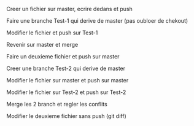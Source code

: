 Creer un fichier sur master, ecrire dedans et push

Faire une branche Test-1 qui derive de master (pas oubloer de chekout)

Modifier le fichier et push sur Test-1

Revenir sur master et merge

Faire un deuxieme fichier et push sur master

Creer une branche Test-2 qui derive de master

Modifier le fichier sur master et push sur master

Modifier le fichier sur Test-2 et push sur Test-2

Merge les 2 branch et regler les conflits

Modifier le deuxieme fichier sans push (git diff)

